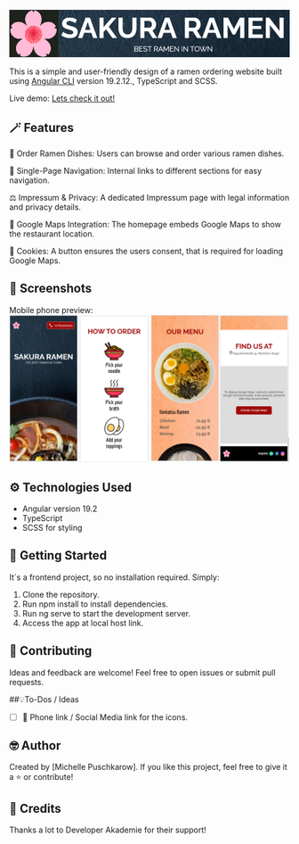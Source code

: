 ![Sakura Ramen Website - Angular Project](src/assets/img/readme-sakura-logo.png)

This is a simple and user-friendly design of a ramen ordering website built using [Angular CLI](https://github.com/angular/angular-cli) version 19.2.12., TypeScript and SCSS.

Live demo: [Lets check it out!](https://michelle-bit-web.github.io/sakura-ramen-angular)

## 🪄 Features

🍜 Order Ramen Dishes: Users can browse and order various ramen dishes.

🧭 Single-Page Navigation: Internal links to different sections for easy navigation.

⚖️ Impressum & Privacy: A dedicated Impressum page with legal information and privacy details.

📍 Google Maps Integration: The homepage embeds Google Maps to show the restaurant location.

🤝 Cookies: A button ensures the users consent, that is required for loading Google Maps. 

## 📸 Screenshots

Mobile phone preview:
![App Board](src/assets/img/readme-preview.png)

## ⚙️ Technologies Used

- Angular version 19.2
- TypeScript
- SCSS for styling

## 🚀 Getting Started

It´s a frontend project, so no installation required. Simply:

1. Clone the repository.
2. Run npm install to install dependencies.
3. Run ng serve to start the development server.
4. Access the app at local host link.


## 🤝 Contributing

Ideas and feedback are welcome! Feel free to open issues or submit pull requests.

##💡To-Dos / Ideas

- [ ] 📍 Phone link / Social Media link for the icons.
   
## 🤓 Author

Created by [Michelle Puschkarow].
If you like this project, feel free to give it a ⭐️ or contribute!

## 💫 Credits

Thanks a lot to Developer Akademie for their support!
